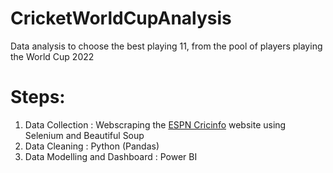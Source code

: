 # CricketWorldCupAnalysis
Data analysis to choose the best playing 11, from the pool of players playing the World Cup 2022

# Steps:
1. Data Collection : Webscraping the [ESPN Cricinfo](http://www.espn.in/cricket/) website using Selenium and Beautiful Soup
2. Data Cleaning : Python (Pandas)
3. Data Modelling and Dashboard : Power BI
